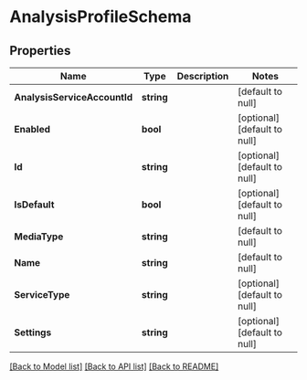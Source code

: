 # AnalysisProfileSchema

## Properties
Name | Type | Description | Notes
------------ | ------------- | ------------- | -------------
**AnalysisServiceAccountId** | **string** |  | [default to null]
**Enabled** | **bool** |  | [optional] [default to null]
**Id** | **string** |  | [optional] [default to null]
**IsDefault** | **bool** |  | [optional] [default to null]
**MediaType** | **string** |  | [default to null]
**Name** | **string** |  | [default to null]
**ServiceType** | **string** |  | [optional] [default to null]
**Settings** | **string** |  | [optional] [default to null]

[[Back to Model list]](../README.md#documentation-for-models) [[Back to API list]](../README.md#documentation-for-api-endpoints) [[Back to README]](../README.md)


